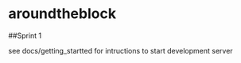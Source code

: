 # aroundtheblock

 ##Sprint 1
 
 see docs/getting_startted for intructions to start development server
